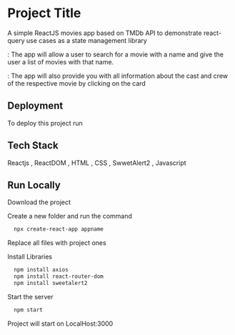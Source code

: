 
# Project Title


A simple ReactJS movies app based on TMDb API to demonstrate react-query use cases as a state management library

: The app will allow a user to search for a movie with a name and give the user a list of movies with that name.           

: The app will also provide you with all information about the cast and crew of the respective movie by clicking on the card

## Deployment

To deploy this project run

## Tech Stack

Reactjs , ReactDOM , HTML , CSS , SwwetAlert2 , Javascript 



## Run Locally

Download the project



Create a new folder  and run the command

```bash
  npx create-react-app appname
```
Replace all files with project ones

Install Libraries 

```bash
  npm install axios
  npm install react-router-dom
  npm install sweetalert2
```

Start the server

```bash
  npm start
```
Project will start on LocalHost:3000


